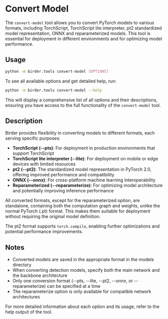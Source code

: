 # Convert Model

The `convert-model` tool allows you to convert PyTorch models to various formats, including TorchScript, TorchScript lite interpreter, pt2 standardized model representation, ONNX and reparameterized models. This tool is essential for deployment in different environments and for optimizing model performance.

## Usage

```sh
python -m birder.tools convert-model [OPTIONS]
```

To see all available options and get detailed help, run:

```sh
python -m birder.tools convert-model --help
```

This will display a comprehensive list of all options and their descriptions, ensuring you have access to the full functionality of the `convert-model` tool.

## Description

Birder provides flexibility in converting models to different formats, each serving specific purposes:

* **TorchScript (--pts)**: For deployment in production environments that support TorchScript
* **TorchScript lite interpreter (--lite)**: For deployment on mobile or edge devices with limited resources
* **pt2 (--pt2)**: The standardized model representation in PyTorch 2.0, offering improved performance and compatibility
* **ONNX (--onnx)**: For cross-platform machine learning interoperability
* **Reparameterized (--reparameterize)**: For optimizing model architecture and potentially improving inference performance

All converted formats, except for the reparameterized option, are standalone, containing both the computation graph and weights, unlike the normal PyTorch (.pt) format. This makes them suitable for deployment without requiring the original model definition.

The pt2 format supports `torch.compile`, enabling further optimizations and potential performance improvements.

## Notes

* Converted models are saved in the appropriate format in the models directory
* When converting detection models, specify both the main network and the backbone architecture
* Only one conversion format (--pts, --lite, --pt2, --onnx, or --reparameterize) can be specified at a time
* The reparameterize option is only available for compatible network architectures

For more detailed information about each option and its usage, refer to the help output of the tool.
